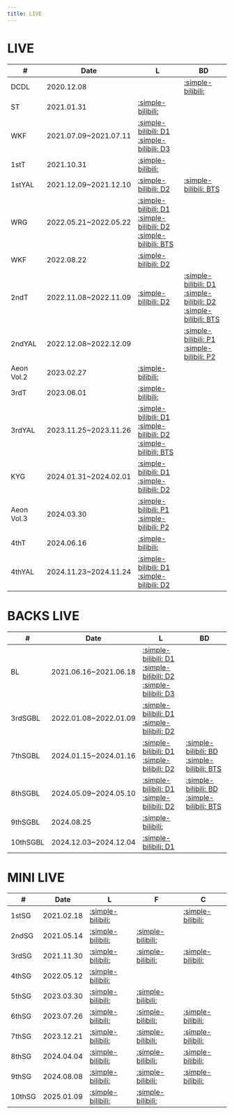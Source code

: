 ```yaml
---
title: LIVE
---
```


# LIVE

| #   | Date | L | BD |
| --- | --- | --- | --- |
| DCDL | 2020.12.08 | | [:simple-bilibili:](https://www.bilibili.com/video/BV1Rv41177Zj?p=1) |
| ST | 2021.01.31 | [:simple-bilibili:](https://www.bilibili.com/video/BV1Rv41177Zj?p=2) | |
| WKF | 2021.07.09~2021.07.11 | [:simple-bilibili: D1](https://www.bilibili.com/video/BV1i64y14773/) <br> [:simple-bilibili: D3](https://www.bilibili.com/video/BV1nK4y1u7WH/) | |
| 1stT | 2021.10.31 | [:simple-bilibili:](https://www.bilibili.com/video/BV1Vh411t7eg/) | |
| 1stYAL | 2021.12.09~2021.12.10 | [:simple-bilibili: D2](https://www.bilibili.com/video/BV1v44y1a7hK/) | [:simple-bilibili: BTS](https://www.bilibili.com/video/BV11a4y1C7mu/) |
| WRG | 2022.05.21~2022.05.22 | [:simple-bilibili: D1](https://www.bilibili.com/video/BV1sT4y1q7Ka/)  <br> [:simple-bilibili: D2](https://www.bilibili.com/video/BV1bT4y1q7Ma/) <br> [:simple-bilibili: BTS](https://www.bilibili.com/video/BV1GM4m1S7fU/) | |
| WKF | 2022.08.22 | [:simple-bilibili: D2](https://www.bilibili.com/video/BV1hW4y187s1/) | |
| 2ndT | 2022.11.08~2022.11.09 | [:simple-bilibili: D2](https://www.bilibili.com/video/BV1nv4y1m7H5/) | [:simple-bilibili: D1](https://www.bilibili.com/video/BV1NH4y1J7Cm/) <br> [:simple-bilibili: D2](https://www.bilibili.com/video/BV1YqbsedEVq/) <br> [:simple-bilibili: BTS](https://www.bilibili.com/video/BV1ut421b7g9/) |
| 2ndYAL | 2022.12.08~2022.12.09 |  | [:simple-bilibili: P1](https://www.bilibili.com/video/BV1jz4y1E7kn/) <br> [:simple-bilibili: P2](https://www.bilibili.com/video/BV1cV4y1h72x/)|
| Aeon Vol.2 | 2023.02.27 | [:simple-bilibili:](https://www.bilibili.com/video/BV1Fs4y1Z7FV/) | |
| 3rdT | 2023.06.01 | [:simple-bilibili:](https://www.bilibili.com/video/BV1Xh4y1d7ht/) | |
| 3rdYAL | 2023.11.25~2023.11.26 | [:simple-bilibili: D1](https://www.bilibili.com/video/BV1fW421F7FY/) <br> [:simple-bilibili: D2](https://www.bilibili.com/video/BV1Fw411h7hM?p=2) <br> [:simple-bilibili: BTS](https://www.bilibili.com/video/BV1e7421Z7ku/) | |
| KYG | 2024.01.31~2024.02.01 | [:simple-bilibili: D1](https://www.bilibili.com/video/BV1o1421Z7f2/) <br> [:simple-bilibili: D2](https://www.bilibili.com/video/BV1b4421U7j5/) | |
| Aeon Vol.3 | 2024.03.30 | [:simple-bilibili: P1](https://www.bilibili.com/video/BV1DD42157Xf/) <br> [:simple-bilibili: P2](https://www.bilibili.com/video/BV1Dx4y1Y7Bo/) | |
| 4thT | 2024.06.16 | [:simple-bilibili:](https://www.bilibili.com/video/BV1jm42157Uc/) | |
| 4thYAL | 2024.11.23~2024.11.24 | [:simple-bilibili: D1](https://www.bilibili.com/video/BV1S1iBYpEDr?p=2) <br> [:simple-bilibili: D2](https://www.bilibili.com/video/BV1ipqbY3Ea6?p=2) | |

# BACKS LIVE

| #   | Date | L | BD |
| --- | --- | --- | --- |
| BL | 2021.06.16~2021.06.18 | [:simple-bilibili: D1](https://www.bilibili.com/video/BV1MM4y1u7MZ/) <br> [:simple-bilibili: D2](https://www.bilibili.com/video/BV17q4y1L7Hc/) <br> [:simple-bilibili: D3](https://www.bilibili.com/video/BV1r54y1H7GN/) | |
| 3rdSGBL| 2022.01.08~2022.01.09 | [:simple-bilibili: D1](https://www.bilibili.com/video/BV1y3411e71t/) <br> [:simple-bilibili: D2](https://www.bilibili.com/video/BV1yP4y1E7HV/) | |
| 7thSGBL | 2024.01.15~2024.01.16 | [:simple-bilibili: D1](https://www.bilibili.com/video/BV1nV411Q7uN/) <br> [:simple-bilibili: D2](https://www.bilibili.com/video/BV1BJ4m1b7RX/) | [:simple-bilibili: BD](https://www.bilibili.com/video/BV1V1421b7ec/) <br> [:simple-bilibili: BTS](https://www.bilibili.com/video/BV171421b7SU/) |
| 8thSGBL | 2024.05.09~2024.05.10 | [:simple-bilibili: D1](https://www.bilibili.com/video/BV1ub421h7K7/) <br> [:simple-bilibili: D2](https://www.bilibili.com/video/BV1dw4m1Q7ov/) | [:simple-bilibili: BD](https://www.bilibili.com/video/BV165S8YUEks/) <br> [:simple-bilibili: BTS](https://www.bilibili.com/video/BV1z1DEYQE4g?p=2) |
| 9thSGBL | 2024.08.25 | [:simple-bilibili:](https://www.bilibili.com/video/BV1WeHYeLEpP/) | |
| 10thSGBL | 2024.12.03~2024.12.04 | [:simple-bilibili: D1](https://www.bilibili.com/video/BV1cXktY8Etd?p=2) | | 

# MINI LIVE

| #   | Date | L | F | C |
| --- | --- | --- | --- | --- | 
| 1stSG | 2021.02.18 | [:simple-bilibili:](https://www.bilibili.com/video/BV1tb4y1R7Nw/) |  | [:simple-bilibili:](https://www.bilibili.com/video/BV1NU4y1Y7ir/) |
| 2ndSG | 2021.05.14 | [:simple-bilibili:](https://www.bilibili.com/video/BV1sh411v75A/) | [:simple-bilibili:](https://www.bilibili.com/video/BV1zU4y1V7pt/) | |
| 3rdSG | 2021.11.30 | [:simple-bilibili:](https://www.bilibili.com/video/BV1aM4y1w7u3/) | [:simple-bilibili:](https://www.bilibili.com/video/BV1yQ4y1a7HY/) | [:simple-bilibili:](https://www.bilibili.com/video/BV1f44y1n74e/) |
| 4thSG | 2022.05.12 | [:simple-bilibili:](https://www.bilibili.com/video/BV1iZ4y1a7Ct/) | | |
| 5thSG | 2023.03.30 | [:simple-bilibili:](https://www.bilibili.com/video/BV15s4y1U7KP/) | [:simple-bilibili:](https://www.bilibili.com/video/BV1Gh411378v/) | |
| 6thSG | 2023.07.26 | [:simple-bilibili:](https://www.bilibili.com/video/BV1uX4y1n7i9/) | [:simple-bilibili:](https://www.bilibili.com/video/BV1Hp4y137Du/) | [:simple-bilibili:](https://www.bilibili.com/video/BV1C94y1x7my/) |
| 7thSG | 2023.12.21 | [:simple-bilibili:](https://www.bilibili.com/video/BV1qG411r7JX/) | [:simple-bilibili:](https://www.bilibili.com/video/BV1Rw411G7g4/) | [:simple-bilibili:](https://www.bilibili.com/video/BV1TZ4y1n77H/) |
| 8thSG | 2024.04.04 | [:simple-bilibili:](https://www.bilibili.com/video/BV1rJ4m157y4/) | [:simple-bilibili:](https://www.bilibili.com/video/BV1PH4y1M7L5/) | [:simple-bilibili:](https://www.bilibili.com/video/BV1FJ4m1N7i2/) |
| 9thSG | 2024.08.08 | [:simple-bilibili:](https://www.bilibili.com/video/BV1cE421w7Bt/) | [:simple-bilibili:](https://www.bilibili.com/video/BV1Vf421B7wq/) | [:simple-bilibili:](https://www.bilibili.com/video/BV146HTeLEQn/) |
| 10thSG | 2025.01.09 | [:simple-bilibili:](https://www.bilibili.com/video/BV1NMrvYSE4e/) | [:simple-bilibili:](https://www.bilibili.com/video/BV1kkFHe9Ejh/) | |
